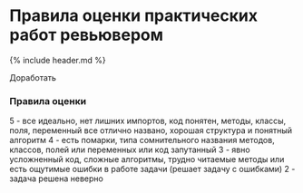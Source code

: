 Правила оценки практических работ ревьювером
====================

{% include header.md %}

Доработать

### Правила оценки
5 - все идеально, нет лишних импортов, код понятен, методы, классы, поля, переменный все отлично названо, хорошая структура и понятный алгоритм
4 - есть помарки, типа сомнительного названия методов, классов, полей или переменных или код запутанный
3 - явно усложненный код, сложные алгоритмы, трудно читаемые методы или есть ощутимые ошибки в работе задачи (решает задачу с ошибками)
2 - задача решена неверно


